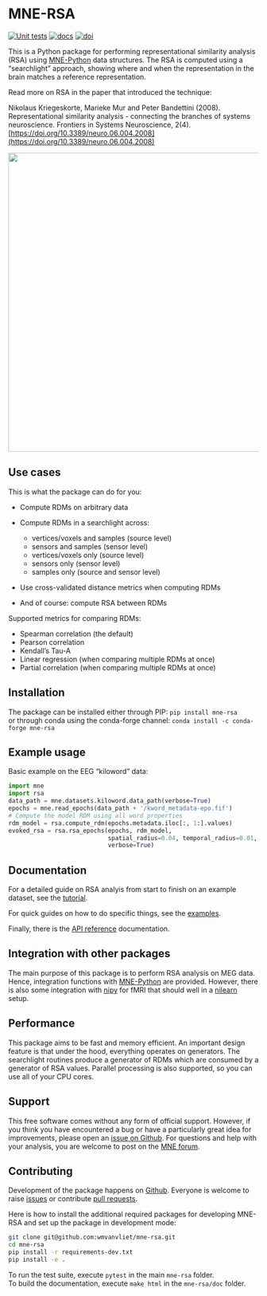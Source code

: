 # MNE-RSA

[![Unit tests](https://github.com/wmvanvliet/mne-rsa/workflows/unit%20tests/badge.svg)](https://github.com/wmvanvliet/mne-rsa/actions?query=workflow%3A%22unit+tests%22)
[![docs](https://github.com/wmvanvliet/mne-rsa/workflows/build-docs/badge.svg)](https://github.com/wmvanvliet/mne-rsa/actions?query=workflow%3Abuild-docs)
[![doi](https://zenodo.org/badge/194268560.svg)](https://zenodo.org/doi/10.5281/zenodo.11242874)

This is a Python package for performing representational similarity analysis (RSA) using [MNE-Python](https://martinos.org/mne/stable/index.html>) data structures.
The RSA is computed using a “searchlight” approach, showing where and when the representation in the brain matches a reference representation.

Read more on RSA in the paper that introduced the technique:

Nikolaus Kriegeskorte, Marieke Mur and Peter Bandettini (2008).
Representational similarity analysis - connecting the branches of systems neuroscience.
Frontiers in Systems Neuroscience, 2(4).
[https://doi.org/10.3389/neuro.06.004.2008](https://doi.org/10.3389/neuro.06.004.2008)

<picture>
  <source media="(prefers-color-scheme: dark)" srcset="https://raw.githubusercontent.com/wmvanvliet/mne-rsa/main/doc/rsa_dark.png">
  <source media="(prefers-color-scheme: light)" srcset="https://raw.githubusercontent.com/wmvanvliet/mne-rsa/main/doc/rsa.png">
  <img src="https://raw.githubusercontent.com/wmvanvliet/mne-rsa/main/doc/rsa.png" width="600">
</picture>


## Use cases

This is what the package can do for you:

-  Compute RDMs on arbitrary data
-  Compute RDMs in a searchlight across:

   -  vertices/voxels and samples (source level)
   -  sensors and samples (sensor level)
   -  vertices/voxels only (source level)
   -  sensors only (sensor level)
   -  samples only (source and sensor level)

-  Use cross-validated distance metrics when computing RDMs
-  And of course: compute RSA between RDMs

Supported metrics for comparing RDMs:

-  Spearman correlation (the default)
-  Pearson correlation
-  Kendall’s Tau-A
-  Linear regression (when comparing multiple RDMs at once)
-  Partial correlation (when comparing multiple RDMs at once)

## Installation

The package can be installed either through PIP: `pip install mne-rsa`  
or through conda using the conda-forge channel: `conda install -c conda-forge mne-rsa`


## Example usage

Basic example on the EEG “kiloword” data:

```python
import mne
import rsa
data_path = mne.datasets.kiloword.data_path(verbose=True)
epochs = mne.read_epochs(data_path + '/kword_metadata-epo.fif')
# Compute the model RDM using all word properties
rdm_model = rsa.compute_rdm(epochs.metadata.iloc[:, 1:].values)
evoked_rsa = rsa.rsa_epochs(epochs, rdm_model,
                            spatial_radius=0.04, temporal_radius=0.01,
                            verbose=True)
```

## Documentation
For a detailed guide on RSA analyis from start to finish on an example dataset, see the [tutorial]().

For quick guides on how to do specific things, see the [examples](https://users.aalto.fi/~vanvlm1/mne-rsa/auto_examples/index.html).

Finally, there is the [API reference](https://users.aalto.fi/~vanvlm1/mne-rsa/api.html) documentation.

## Integration with other packages

The main purpose of this package is to perform RSA analysis on MEG data.
Hence, integration functions with [MNE-Python](https://mne.tools) are provided.
However, there is also some integration with [nipy](https://nipy.org) for fMRI that should well in a [nilearn](https://nilearn.github.io) setup.

## Performance

This package aims to be fast and memory efficient.
An important design feature is that under the hood, everything operates on generators.
The searchlight routines produce a generator of RDMs which are consumed by a generator of RSA values.
Parallel processing is also supported, so you can use all of your CPU cores.


## Support

This free software comes without any form of official support.
However, if you think you have encountered a bug or have a particularly great idea for improvements, please open an [issue on Github](https://github.com/wmvanvliet/mne-rsa/issues).
For questions and help with your analysis, you are welcome to post on the [MNE forum](https://mne.discourse.group/).


## Contributing

Development of the package happens on [Github](https://github.com/wmvanvliet/mne-rsa).
Everyone is welcome to raise [issues](https://github.com/wmvanvliet/mne-rsa/issues) or contribute [pull requests](https://github.com/wmvanvliet/mne-rsa/pulls).

Here is how to install the additional required packages for developing MNE-RSA and set up the package in development mode:

```bash
git clone git@github.com:wmvanvliet/mne-rsa.git
cd mne-rsa
pip install -r requirements-dev.txt
pip install -e .
```

To run the test suite, execute `pytest` in the main `mne-rsa` folder.  
To build the documentation, execute `make html` in the `mne-rsa/doc` folder.

